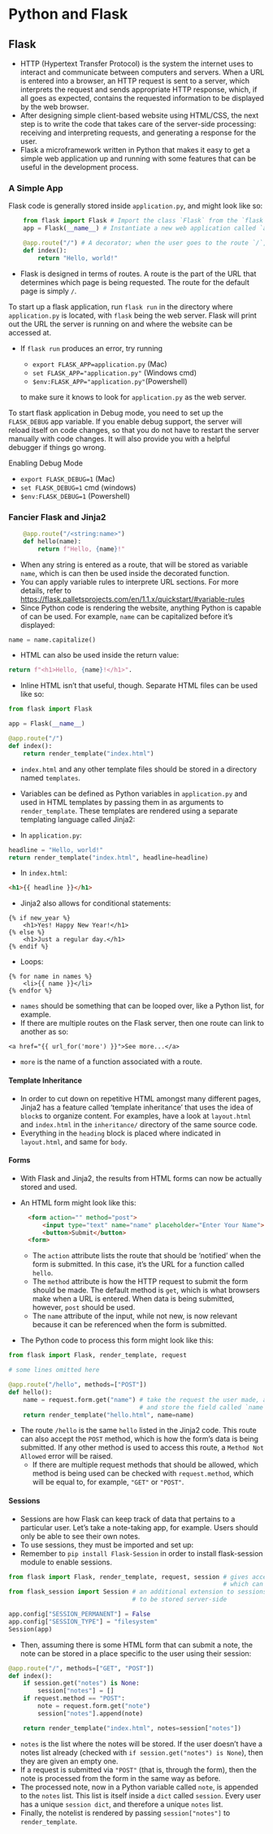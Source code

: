 Python and Flask
================

Flask
-----

-   HTTP (Hypertext Transfer Protocol) is the system the internet uses to interact and communicate between computers and servers. When a URL is entered into a browser, an HTTP request is sent to a server, which interprets the request and sends appropriate HTTP response, which, if all goes as expected, contains the requested information to be displayed by the web browser.
-   After designing simple client-based website using HTML/CSS, the next step is to write the code that takes care of the server-side processing: receiving and interpreting requests, and generating a response for the user.
-   Flask a microframework written in Python that makes it easy to get a simple web application up and running with some features that can be useful in the development process.

### A Simple App

Flask code is generally stored inside `application.py`, and might look like so:

```python
    from flask import Flask # Import the class `Flask` from the `flask` module, written by someone else.
    app = Flask(__name__) # Instantiate a new web application called `app`, with `__name__` representing the current file

    @app.route("/") # A decorator; when the user goes to the route `/`, exceute the function immediately below
    def index():
        return "Hello, world!"
```

-   Flask is designed in terms of routes. A route is the part of the URL that determines which page is being requested. The route for the default page is simply `/`.

To start up a flask application, run `flask run` in the directory where `application.py` is located, with `flask` being the web server. Flask will print out the URL the server is running on and where the website can be accessed at.

-   If `flask run` produces an error, try running
    -   `export FLASK_APP=application.py` (Mac)
    -   `set FLASK_APP="application.py"`  (Windows cmd)
    -   `$env:FLASK_APP="application.py"`(Powershell)

    to make sure it knows to look for `application.py` as the web server.

To start flask application in Debug mode, you need to set up the `FLASK_DEBUG` app variable. If you enable debug support, the server will reload itself on code changes, so that you do not have to restart the server manually with code changes. It will also provide you with a helpful debugger if things go wrong.

Enabling Debug Mode

-   `export FLASK_DEBUG=1` (Mac)
-   `set FLASK_DEBUG=1` cmd (windows)
-   `$env:FLASK_DEBUG=1` (Powershell)

### Fancier Flask and Jinja2

```python 
    @app.route("/<string:name>")
    def hello(name):
        return f"Hello, {name}!"
```

-   When any string is entered as a route, that will be stored as variable `name`, which is can then be used inside the decorated function.
-   You can apply variable rules to interprete URL sections. For more details, refer to https://flask.palletsprojects.com/en/1.1.x/quickstart/#variable-rules
-   Since Python code is rendering the website, anything Python is capable of can be used. For example, `name` can be capitalized before it’s displayed:

```python 
name = name.capitalize()
```

-   HTML can also be used inside the return value:

```python 
return f"<h1>Hello, {name}!</h1>".
```

-   Inline HTML isn’t that useful, though. Separate HTML files can be
    used like so:

```python 
from flask import Flask

app = Flask(__name__)

@app.route("/")
def index():
    return render_template("index.html")
```

-   `index.html` and any other template files should be stored in a directory named `templates`.
-   Variables can be defined as Python variables in `application.py` and used in HTML templates by passing them in as arguments to `render_template`. These templates are rendered using a separate templating language called Jinja2:

-   In `application.py`:

```python 
headline = "Hello, world!"
return render_template("index.html", headline=headline)
```

-   In `index.html`:

```html 
<h1>{{ headline }}</h1>
```

-   Jinja2 also allows for conditional statements:

```jinja 
{% if new_year %}
    <h1>Yes! Happy New Year!</h1>
{% else %}
    <h1>Just a regular day.</h1>
{% endif %}
```

-   Loops:

```jinja
{% for name in names %}
    <li>{{ name }}</li>
{% endfor %}
```

-   `names` should be something that can be looped over, like a Python list, for example.
-   If there are multiple routes on the Flask server, then one route can link to another as so:

```jinja 
<a href="{{ url_for('more') }}">See more...</a>
```

-   `more` is the name of a function associated with a route.

#### Template Inheritance

-   In order to cut down on repetitive HTML amongst many different pages, Jinja2 has a feature called ‘template inheritance’ that uses the idea of `block`s to organize content. For examples, have a look at `layout.html` and `index.html` in the `inheritance/` directory of the same source code.
-   Everything in the `heading` block is placed where indicated in `layout.html`, and same for `body`.

#### Forms

-   With Flask and Jinja2, the results from HTML forms can now be actually stored and used.
-   An HTML form might look like this:

    ```html 
      <form action="" method="post">
          <input type="text" name="name" placeholder="Enter Your Name">
          <button>Submit</button>
      <form>
    ```

    -   The `action` attribute lists the route that should be ‘notified’ when the form is submitted. In this case, it’s the URL for a function called `hello`.
    -   The `method` attribute is how the HTTP request to submit the form should be made. The default method is `get`, which is what browsers make when a URL is entered. When data is being submitted, however, `post` should be used.
    -   The `name` attribute of the input, while not new, is now relevant because it can be referenced when the form is submitted.
-   The Python code to process this form might look like this:

```python 
from flask import Flask, render_template, request

# some lines omitted here

@app.route("/hello", methods=["POST"])
def hello():
    name = request.form.get("name") # take the request the user made, access the form,
                                    # and store the field called `name` in a Python variable also called `name`
    return render_template("hello.html", name=name)
```

-   The route `/hello` is the same `hello` listed in the Jinja2 code. This route
    can also accept the `POST` method, which is how the form’s data is being submitted. If any other method is used to access this route, a `Method Not Allowed` error will be raised.
    -   If there are multiple request methods that should be allowed, which method is being used can be checked with `request.method`, which will be equal to, for example, `"GET"` or `"POST"`.

#### Sessions

-   Sessions are how Flask can keep track of data that pertains to a particular user. Let’s take a note-taking app, for example. Users should only be able to see their own notes.
-   To use sessions, they must be imported and set up:
-   Remember to `pip install Flask-Session` in order to install flask-session module to enable sessions.

```python 
from flask import Flask, render_template, request, session # gives access to a variable called `session`
                                                           # which can be used to keep vaules that are specific to a particular user
from flask_session import Session # an additional extension to sessions which allows them
                                  # to be stored server-side

app.config["SESSION_PERMANENT"] = False
app.config["SESSION_TYPE"] = "filesystem"
Session(app)
```

-   Then, assuming there is some HTML form that can submit a note, the note can be stored in a place specific to the user using their session:

```python 
@app.route("/", methods=["GET", "POST"])
def index():
    if session.get("notes") is None:
        session["notes"] = []
    if request.method == "POST":
        note = request.form.get("note")
        session["notes"].append(note)

    return render_template("index.html", notes=session["notes"])
```

-   `notes` is the list where the notes will be stored. If the user doesn’t have a notes list already (checked with `if session.get("notes") is None`), then they are given an empty one.
-   If a request is submitted via `"POST"` (that is, through the form), then the note is processed from the form in the same way as before.
-   The processed note, now in a Python variable called `note`, is appended to the `notes` list. This list is itself inside a `dict` called `session`.
    Every user has a unique `session dict`, and therefore a unique `notes` list.
-   Finally, the notelist is rendered by passing `session["notes"]` to `render_template`.

